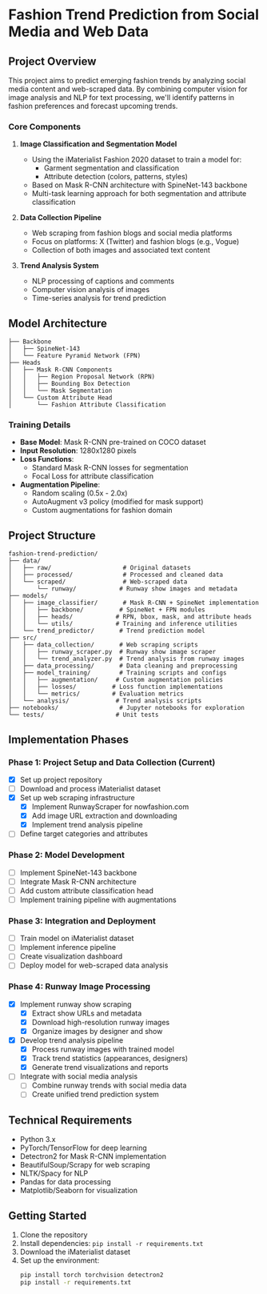 # Fashion Trend Prediction from Social Media and Web Data

## Project Overview
This project aims to predict emerging fashion trends by analyzing social media content and web-scraped data. By combining computer vision for image analysis and NLP for text processing, we'll identify patterns in fashion preferences and forecast upcoming trends.

### Core Components
1. **Image Classification and Segmentation Model**
   - Using the iMaterialist Fashion 2020 dataset to train a model for:
     - Garment segmentation and classification
     - Attribute detection (colors, patterns, styles)
   - Based on Mask R-CNN architecture with SpineNet-143 backbone
   - Multi-task learning approach for both segmentation and attribute classification

2. **Data Collection Pipeline**
   - Web scraping from fashion blogs and social media platforms
   - Focus on platforms: X (Twitter) and fashion blogs (e.g., Vogue)
   - Collection of both images and associated text content

3. **Trend Analysis System**
   - NLP processing of captions and comments
   - Computer vision analysis of images
   - Time-series analysis for trend prediction

## Model Architecture
```
├── Backbone
│   ├── SpineNet-143
│   └── Feature Pyramid Network (FPN)
├── Heads
│   ├── Mask R-CNN Components
│   │   ├── Region Proposal Network (RPN)
│   │   ├── Bounding Box Detection
│   │   └── Mask Segmentation
│   └── Custom Attribute Head
│       └── Fashion Attribute Classification
```

### Training Details
- **Base Model**: Mask R-CNN pre-trained on COCO dataset
- **Input Resolution**: 1280x1280 pixels
- **Loss Functions**:
  - Standard Mask R-CNN losses for segmentation
  - Focal Loss for attribute classification
- **Augmentation Pipeline**:
  - Random scaling (0.5x - 2.0x)
  - AutoAugment v3 policy (modified for mask support)
  - Custom augmentations for fashion domain

## Project Structure
```
fashion-trend-prediction/
├── data/
│   ├── raw/                    # Original datasets
│   ├── processed/              # Processed and cleaned data
│   └── scraped/                # Web-scraped data
│       └── runway/            # Runway show images and metadata
├── models/
│   ├── image_classifier/       # Mask R-CNN + SpineNet implementation
│   │   ├── backbone/          # SpineNet + FPN modules
│   │   ├── heads/            # RPN, bbox, mask, and attribute heads
│   │   └── utils/            # Training and inference utilities
│   └── trend_predictor/       # Trend prediction model
├── src/
│   ├── data_collection/       # Web scraping scripts
│   │   ├── runway_scraper.py  # Runway show image scraper
│   │   └── trend_analyzer.py  # Trend analysis from runway images
│   ├── data_processing/       # Data cleaning and preprocessing
│   ├── model_training/        # Training scripts and configs
│   │   ├── augmentation/     # Custom augmentation policies
│   │   ├── losses/          # Loss function implementations
│   │   └── metrics/         # Evaluation metrics
│   └── analysis/             # Trend analysis scripts
├── notebooks/                 # Jupyter notebooks for exploration
└── tests/                    # Unit tests
```

## Implementation Phases

### Phase 1: Project Setup and Data Collection (Current)
- [x] Set up project repository
- [ ] Download and process iMaterialist dataset
- [x] Set up web scraping infrastructure
  - [x] Implement RunwayScraper for nowfashion.com
  - [x] Add image URL extraction and downloading
  - [x] Implement trend analysis pipeline
- [ ] Define target categories and attributes

### Phase 2: Model Development
- [ ] Implement SpineNet-143 backbone
- [ ] Integrate Mask R-CNN architecture
- [ ] Add custom attribute classification head
- [ ] Implement training pipeline with augmentations

### Phase 3: Integration and Deployment
- [ ] Train model on iMaterialist dataset
- [ ] Implement inference pipeline
- [ ] Create visualization dashboard
- [ ] Deploy model for web-scraped data analysis

### Phase 4: Runway Image Processing
- [x] Implement runway show scraping
  - [x] Extract show URLs and metadata
  - [x] Download high-resolution runway images
  - [x] Organize images by designer and show
- [x] Develop trend analysis pipeline
  - [x] Process runway images with trained model
  - [x] Track trend statistics (appearances, designers)
  - [x] Generate trend visualizations and reports
- [ ] Integrate with social media analysis
  - [ ] Combine runway trends with social media data
  - [ ] Create unified trend prediction system

## Technical Requirements
- Python 3.x
- PyTorch/TensorFlow for deep learning
- Detectron2 for Mask R-CNN implementation
- BeautifulSoup/Scrapy for web scraping
- NLTK/Spacy for NLP
- Pandas for data processing
- Matplotlib/Seaborn for visualization

## Getting Started
1. Clone the repository
2. Install dependencies: `pip install -r requirements.txt`
3. Download the iMaterialist dataset
4. Set up the environment:
   ```bash
   pip install torch torchvision detectron2
   pip install -r requirements.txt
